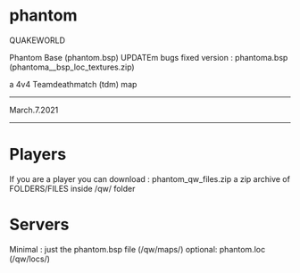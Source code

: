 # phantom

QUAKEWORLD

Phantom Base (phantom.bsp)
UPDATEm bugs fixed version : phantoma.bsp (phantoma__bsp_loc_textures.zip)

a 4v4 Teamdeathmatch (tdm) map

--------------------------------------------------------

March.7.2021

--------------------------------------------------------

# Players

If you are a player you can download :
phantom_qw_files.zip
a zip archive of FOLDERS/FILES inside /qw/ folder

# Servers

Minimal : just the phantom.bsp file (/qw/maps/)
optional: phantom.loc (/qw/locs/)
